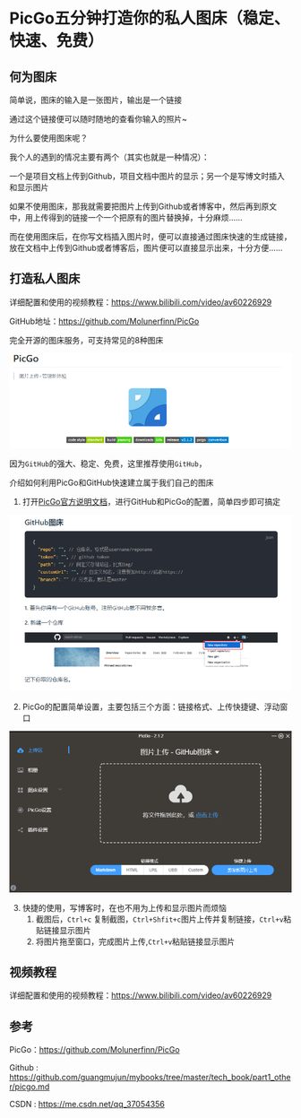 # PicGo五分钟打造你的私人图床（稳定、快速、免费）

## 何为图床

简单说，图床的输入是一张图片，输出是一个链接

通过这个链接便可以随时随地的查看你输入的照片~



为什么要使用图床呢？



我个人的遇到的情况主要有两个（其实也就是一种情况）：

一个是项目文档上传到Github，项目文档中图片的显示；另一个是写博文时插入和显示图片



如果不使用图床，那我就需要把图片上传到Github或者博客中，然后再到原文中，用上传得到的链接一个一个把原有的图片替换掉，十分麻烦……

而在使用图床后，在你写文档插入图片时，便可以直接通过图床快速的生成链接，放在文档中上传到Github或者博客后，图片便可以直接显示出来，十分方便……



## 打造私人图床

详细配置和使用的视频教程：https://www.bilibili.com/video/av60226929



GitHub地址：https://github.com/Molunerfinn/PicGo

完全开源的图床服务，可支持常见的8种图床



![](https://raw.githubusercontent.com/guangmujun/Images/master/20190714104626.png)



因为``GitHub``的强大、稳定、免费，这里推荐使用``GitHub``，

介绍如何利用PicGo和GitHub快速建立属于我们自己的图床



1. 打开[PicGo官方说明文档](https://picgo.github.io/PicGo-Doc/zh/guide/config.html#github%E5%9B%BE%E5%BA%8A)，进行GitHub和PicGo的配置，简单四步即可搞定



![](https://raw.githubusercontent.com/guangmujun/Images/master/20190714104539.png)



2. PicGo的配置简单设置，主要包括三个方面：链接格式、上传快捷键、浮动窗口



![](https://raw.githubusercontent.com/guangmujun/Images/master/20190714103927.png)



3. 快捷的使用，写博客时，在也不用为上传和显示图片而烦恼
   1. 截图后，``Ctrl+c`` 复制截图，``Ctrl+Shfit+c``图片上传并复制链接，``Ctrl+v``粘贴链接显示图片
   2. 将图片拖至窗口，完成图片上传,``Ctrl+v``粘贴链接显示图片

## 视频教程

详细配置和使用的视频教程：https://www.bilibili.com/video/av60226929



## 参考

PicGo：https://github.com/Molunerfinn/PicGo

Github :  https://github.com/guangmujun/mybooks/tree/master/tech_book/part1_other/picgo.md

CSDN :   https://me.csdn.net/qq_37054356 











